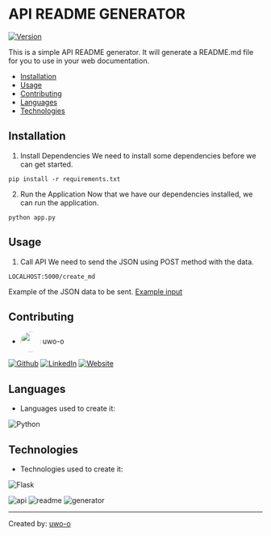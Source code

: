 # API README GENERATOR
[![Version](https://img.shields.io/badge/version-0.1a2-brightgreen.svg)](https://api-readme-generator.herokuapp.com/create_md)

This is a simple API README generator. It will generate a README.md file for you to use in your web documentation.

* [Installation](#installation)
* [Usage](#usage)
* [Contributing](#contributing)
* [Languages](#languages)
* [Technologies](#technologies)

## Installation

1. Install Dependencies
We need to install some dependencies before we can get started.

``pip install -r requirements.txt``

2. Run the Application
Now that we have our dependencies installed, we can run the application.

``python app.py``


## Usage

1. Call API
We need to send the JSON using POST method with the data.

``LOCALHOST:5000/create_md``


Example of the JSON data to be sent.
[Example input](https://github.com/uwo-o/API-Readme-Generator/blob/master/examples/input.json)



## Contributing

* <img align="center" src="https://github.com/uwo-o.png" width="40px" style="border-radius:50%"></img> uwo-o

[![Github](https://img.shields.io/badge/Github-ffffff?style=for-the-badge&logo=Github&logoColor=black)](http://github.com/uwo-o)
[![LinkedIn](https://img.shields.io/badge/LinkedIn-ffffff?style=for-the-badge&logo=LinkedIn&logoColor=black)](http://www.linkedin.com/in/uwo-o)
[![Website](https://img.shields.io/badge/Website-ffffff?style=for-the-badge&logo=Website&logoColor=black)](http://uwo.pythonanywhere.com/)


## Languages

* Languages used to create it:

![Python](https://img.shields.io/badge/Python-ffffff?style=for-the-badge&logo=Python&logoColor=black)

## Technologies

* Technologies used to create it:

![Flask](https://img.shields.io/badge/Flask-ffffff?style=for-the-badge&logo=Flask&logoColor=black)

![api](https://img.shields.io/badge/api-ffffff?style=for-the-badge&logo=api&logoColor=black)
![readme](https://img.shields.io/badge/readme-ffffff?style=for-the-badge&logo=readme&logoColor=black)
![generator](https://img.shields.io/badge/generator-ffffff?style=for-the-badge&logo=generator&logoColor=black)

---
Created by: [uwo-o](http://uwo.pythonanywhere.com/)